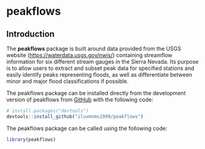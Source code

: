 
<!-- README.md is generated from README.Rmd. Please edit that file -->

# peakflows

<!-- badges: start -->
<!-- badges: end -->

## Introduction

The **peakflows** package is built around data provided from the USGS
website (<https://waterdata.usgs.gov/nwis/>) containing streamflow
information for six different stream gauges in the Sierra Nevada. Its
purpose is to allow users to extract and subset peak data for specified
stations and easily identify peaks representing floods, as well as
differentiate between minor and major flood classifications if possible.

The peakflows package can be installed directly from the development
version of peakflows from [GitHub](https://github.com/) with the
following code:

``` r
# install.packages("devtools")
devtools::install_github("iluvmnms1999/peakflows")
```

The peakflows package can be called using the following code:

``` r
library(peakflows)
```
